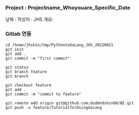 ### Project : Projectname_Whoyouare_Specific_Date

날짜 : 
작성자 : JHS
개요: 




### Gitlab 연동

```shell
cd /home/jhshin/tmp/PythontoGoLang_JHS_20220921
git init
git add .
git commit -m "first commit"

git status
git branch feature
git branch

git checkout feature
git add .
git commit -m "commit to feature"

git remote add origin git@github.com:duddndshin89/BI.git
git push -u feature/TutorialforUsingGoLang


```